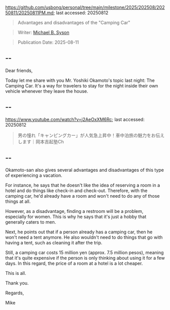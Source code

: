 https://github.com/usbong/personal/tree/main/milestone/2025/202508/20250811/20250811PM.md; last accessed: 20250812

> Advantages and disadvantages of the "Camping Car"

> Writer: [Michael B. Syson](https://www.linkedin.com/in/michaelsyson/)

> Publication Date: 2025-08-11

## --

Dear friends,

Today let me share with you Mr. Yoshiki Okamoto's topic last night: The Camping Car. It's a way for travelers to stay for the night inside their own vehicle whenever they leave the house.

## --

https://www.youtube.com/watch?v=j2AeOxXM6Rc; last accessed: 20250812

> 男の憧れ「キャンピングカー」が人気急上昇中！車中泊旅の魅力をお伝えします｜岡本吉起塾Ch

## --

Okamoto-san also gives several advantages and disadvantages of this type of experiencing a vacation. 

For instance, he says that he doesn't like the idea of reserving a room in a hotel and do things like check-in and check-out. Therefore, with the camping car, he'd already have a room and won't need to do any of those things at all.

However, as a disadvantage, finding a restroom will be a problem, especially for women. This is why he says that it's just a hobby that generally caters to men.

Next, he points out that if a person already has a camping car, then he won't need a tent anymore. He also wouldn't need to do things that go with having a tent, such as cleaning it after the trip.

Still, a camping car costs 15 million yen (approx. 7.5 million pesos), meaning that it's quite expensive if the person is only thinking about using it for a few days. In this regard, the price of a room at a hotel is a lot cheaper.

This is all.

Thank you.

Regards,

Mike